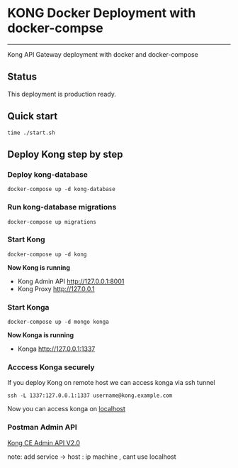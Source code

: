 # KONG Docker Deployment with docker-compse
---

Kong API Gateway deployment with docker and docker-compose


## Status

This deployment is production ready.

## Quick start

```
time ./start.sh
```

## Deploy Kong step by step

### Deploy kong-database

```
docker-compose up -d kong-database
```

### Run kong-database migrations

```
docker-compose up migrations
```

### Start Kong

```
docker-compose up -d kong
```

**Now Kong is running**

- Kong Admin API http://127.0.0.1:8001
- Kong Proxy http://127.0.0.1

### Start Konga

```
docker-compose up -d mongo konga
```

**Now Konga is running**

- Konga http://127.0.0.1:1337

### Acccess Konga securely

If you deploy Kong on remote host we can access konga via ssh tunnel

```
ssh -L 1337:127.0.0.1:1337 username@kong.example.com
```

Now you can access konga on [localhost](http://localhost:1337)

### Postman Admin API
[Kong CE Admin API V2.0](https://documenter.getpostman.com/view/10587735/SzS7QS2c?version=latest#b5c37285-0e71-411a-b44d-f06fea8e6b24)

note: add service -> host : ip machine , cant use localhost
